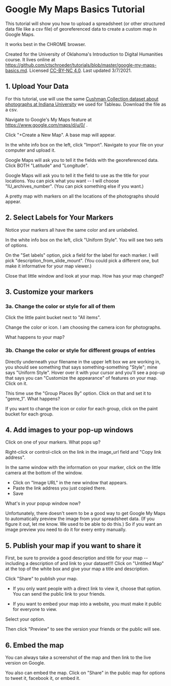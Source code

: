 # Google My Maps Basics Tutorial

This tutorial will show you how to upload a spreadsheet (or other structured data file like a csv file) of georeferenced data to create a custom map in Google Maps.

It works best in the CHROME browser.

Created for the University of Oklahoma's Introduction to Digital Humanities course. It lives online at https://github.com/ctschroeder/tutorials/blob/master/google-my-maps-basics.md. Licensed [CC-BY-NC 4.0](https://creativecommons.org/licenses/by-nc/4.0/).  Last updated 3/7/2021.

## 1. Upload Your Data

For this tutorial, use will use the same [Cushman Collection dataset about photographs at Indiana University](https://www.dropbox.com/s/38yz4c64b7wb1w7/cushman-collection-lat-long-disagg.csv?dl=0) we used for Tableau.  Download the file as a csv.

Navigate to Google's My Maps feature at https://www.google.com/maps/d/u/0/ .  

Click "+Create a New Map".  A base map will appear.

In the white info box on the left, click "Import".  Navigate to your file on your computer and upload it.

Google Maps will ask you to tell it the fields with the georeferenced data.  Click BOTH "Latitude" and "Longitude".

Google Maps will ask you to tell it the field to use as the title for your locations. You can pick what you want -- I will choose "IU_archives_number".  (You can pick something else if you want.)

A pretty map with markers on all the locations of the photographs should appear.

## 2. Select Labels for Your Markers

Notice your markers all have the same color and are unlabeled.  

In the white info box on the left, click "Uniform Style".  You will see two sets of options.

On the "Set labels" option, pick a field for the label for each marker.  I will pick "description_from_slide_mount".  (You could pick a different one, but make it informative for your map viewer.)

Close that little window and look at your map.  How has your map changed?

## 3. Customize your markers

### 3a. Change the color or style for all of them

Click the little paint bucket next to "All items".

Change the color or icon.  I am choosing the camera icon for photographs.

What happens to your map?

### 3b. Change the color or style for different groups of entries

Directly underneath your filename in the upper left box we are working in, you should see something that says something-something "Style"; mine says "Uniform Style". Hover over it with your cursor and you'll see a pop-up that says you can "Customize the appearance" of features on your map.  Click on it.

This time use the "Group Places By" option. Click on that and set it to "genre_1". What happens?

If you want to change the icon or color for each group, click on the paint bucket for each group.

## 4. Add images to your pop-up windows

Click on one of your markers. What pops up?

Right-click or control-click on the link in the image_url field and "Copy link address".

In the same window with the information on your marker, click on the little camera at the bottom of the window.  
 - Click on "Image URL" in the new window that appears.  
 - Paste the link address you just copied there.  
 - Save

What's in your popup window now?

Unfortunately, there doesn't seem to be a good way to get Google My Maps to automatically preview the image from your spreadsheet data.  (If you figure it out, let me know.  We used to be able to do this.) So if you want an image preview you need to do it for every entry manually.

## 5. Publish your map if you want to share it

First, be sure to provide a good description and title for your map -- including a description of and link to your dataset!!!  Click on "Untitled Map" at the top of the white box and give your map a title and description. 

Click "Share" to publish your map.  

 - If you only want people with a direct link to view it, choose that option.  You can send the public link to your friends.

 - If you want to embed your map into a website, you must make it public for everyone to view.

Select your option. 


Then click "Preview" to see the version your friends or the public will see.

## 6. Embed the map

You can always take a screenshot of the map and then link to the live version on Google.

You also can embed the map.  Click on "Share" in the public map for options to tweet it, facebook it, or embed it.


